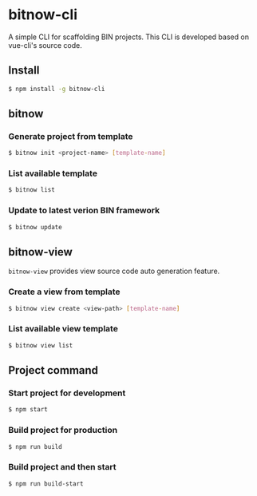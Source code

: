 # bitnow-cli
A simple CLI for scaffolding BIN projects. This CLI is developed based on vue-cli's source code.

## Install
``` bash
$ npm install -g bitnow-cli
```

## bitnow
### Generate project from template
``` bash
$ bitnow init <project-name> [template-name]
```

### List available template
``` bash
$ bitnow list
```

### Update to latest verion BIN framework
``` bash
$ bitnow update
```

## bitnow-view
`bitnow-view` provides view source code auto generation feature.
### Create a view from template
``` bash
$ bitnow view create <view-path> [template-name]
```

### List available view template
``` bash
$ bitnow view list
```

## Project command

### Start project for development
``` bash
$ npm start
```

### Build project for production
``` bash
$ npm run build
```

### Build project and then start
``` bash
$ npm run build-start
```
